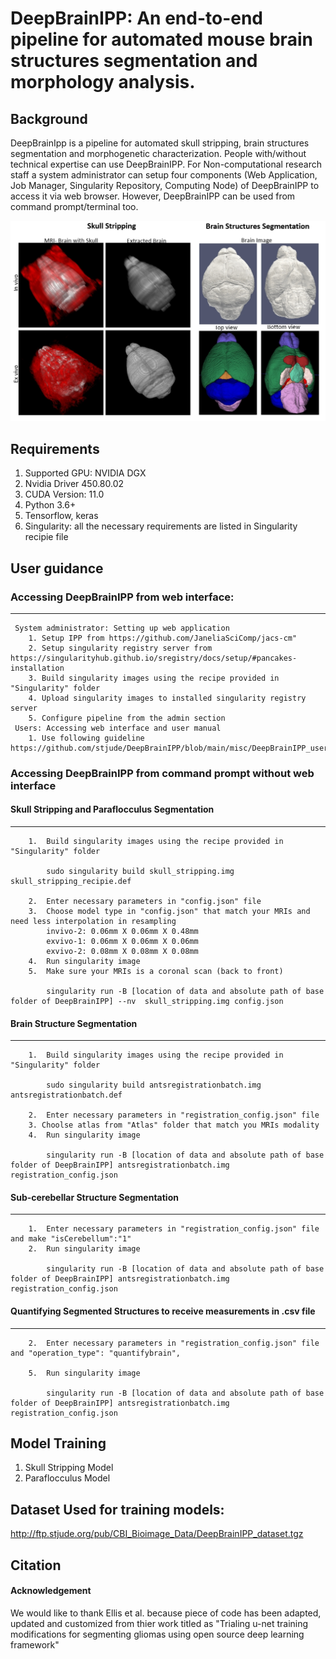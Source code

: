 # DeepBrainIPP: An end-to-end pipeline for automated mouse brain structures segmentation and morphology analysis.

## Background
DeepBrainIpp is a pipeline for automated skull stripping, brain structures segmentation and morphogenetic characterization. People with/without technical expertise can use DeepBrainIPP. For Non-computational research staff a system administrator can setup four components (Web Application, Job Manager, Singularity Repository, Computing Node) of DeepBrainIPP to access it via web browser. However, DeepBrainIPP can be used from command prompt/terminal too.  


![skull stripping](misc/3.jpg?raw=true "Skull Stripping")

## Requirements
1. Supported GPU: NVIDIA DGX 
2. Nvidia Driver 450.80.02
3. CUDA Version: 11.0
4. Python 3.6+
5. Tensorflow, keras
6. Singularity: all the necessary requirements are listed in Singularity recipie file

## User guidance

  
  ### Accessing DeepBrainIPP from web interface:
 -----
     System administrator: Setting up web application
        1. Setup IPP from https://github.com/JaneliaSciComp/jacs-cm"
        2. Setup singularity registry server from https://singularityhub.github.io/sregistry/docs/setup/#pancakes-installation
        3. Build singularity images using the recipe provided in "Singularity" folder
        4. Upload singularity images to installed singularity registry server
        5. Configure pipeline from the admin section
     Users: Accessing web interface and user manual
        1. Use following guideline https://github.com/stjude/DeepBrainIPP/blob/main/misc/DeepBrainIPP_users_manual_github.pdf


### Accessing DeepBrainIPP from command prompt without web interface 

#### Skull Stripping and Paraflocculus Segmentation
-----
        1.  Build singularity images using the recipe provided in "Singularity" folder
            
            sudo singularity build skull_stripping.img skull_stripping_recipie.def
            
        2.  Enter necessary parameters in "config.json" file
        3.  Choose model type in "config.json" that match your MRIs and need less interpolation in resampling 
            invivo-2: 0.06mm X 0.06mm X 0.48mm
            exvivo-1: 0.06mm X 0.06mm X 0.06mm
            exvivo-2: 0.08mm X 0.08mm X 0.08mm
        4.  Run singularity image 
        5.  Make sure your MRIs is a coronal scan (back to front) 
            
            singularity run -B [location of data and absolute path of base folder of DeepBrainIPP] --nv  skull_stripping.img config.json

#### Brain Structure Segmentation
-----
        1.  Build singularity images using the recipe provided in "Singularity" folder
            
            sudo singularity build antsregistrationbatch.img antsregistrationbatch.def
            
        2.  Enter necessary parameters in "registration_config.json" file
        3. Choolse atlas from "Atlas" folder that match you MRIs modality
        4.  Run singularity image 
            
            singularity run -B [location of data and absolute path of base folder of DeepBrainIPP] antsregistrationbatch.img registration_config.json

#### Sub-cerebellar Structure Segmentation
-----
       
        1.  Enter necessary parameters in "registration_config.json" file and make "isCerebellum":"1" 
        2.  Run singularity image 
            
            singularity run -B [location of data and absolute path of base folder of DeepBrainIPP] antsregistrationbatch.img registration_config.json

#### Quantifying Segmented Structures to receive measurements in .csv file
-----
       
        2.  Enter necessary parameters in "registration_config.json" file and "operation_type": "quantifybrain",
            
        5.  Run singularity image 
            
            singularity run -B [location of data and absolute path of base folder of DeepBrainIPP] antsregistrationbatch.img registration_config.json



## Model Training 
  1. Skull Stripping Model
  2. Paraflocculus Model
## Dataset Used for training models:
http://ftp.stjude.org/pub/CBI_Bioimage_Data/DeepBrainIPP_dataset.tgz

## Citation

#### Acknowledgement
We would like to thank Ellis et al. because piece of code has been adapted, updated and customized from thier work titled as "Trialing u-net training modifications for segmenting gliomas using open source deep learning framework"
